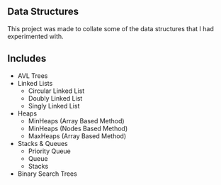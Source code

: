 ## Data Structures
This project was made to collate some of the data structures that I had experimented with.

## Includes
- AVL Trees
- Linked Lists
    - Circular Linked List
    - Doubly Linked List
    - Singly Linked List
- Heaps
    - MinHeaps (Array Based Method)
    - MinHeaps (Nodes Based Method)
    - MaxHeaps (Array Based Method)
- Stacks & Queues
    - Priority Queue
    - Queue
    - Stacks
- Binary Search Trees
